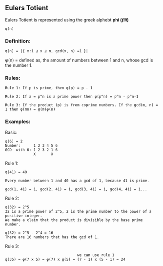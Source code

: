 ## Eulers Totient

Eulers Totient is represented using the greek alphebt **phi (*fiii*)** 

```
φ(n)
```

### Definition:
```
φ(n) = |{ x:1 ≤ x ≤ n, gcd(x, n) =1 }|
```

φ(n) = defined as, the amount of numbers between 1 and n, whose gcd is the number 1.

### Rules:

```
Rule 1: If p is prime, then φ(p) = p - 1

Rule 2: If a = p^n is a prime power then φ(p^n) = p^n - p^n-1

Rule 3: If the product (p) is from coprime numbers. If the gcd(m, n) = 1 then φ(mn) = φ(m)φ(n)
```

### Examples:

Basic:
```
φ(6) = 2
Number:      1 2 3 4 5 6
GCD  with 6: 1 2 3 2 1 6
             X       X
```

Rule 1:
```
φ(41) = 40

Every number between 1 and 40 has a gcd of 1, because 41 is prime.

gcd(1, 41) = 1, gcd(2, 41) = 1, gcd(3, 41) = 1, gcd(4, 41) = 1...
```

Rule 2:
```
φ(32) = 2^5
32 is a prime power of 2^5, 2 is the prime number to the power of a positive integer. 
We make a claim that the product is divisible by the base prime number.

φ(32) = 2^5 - 2^4 = 16
There are 16 numbers that has the gcd of 1.
```

Rule 3:
```
                                 we can use rule 1
φ(35) = φ(7 x 5) = φ(7) x φ(5) = (7 - 1) x (5 - 1) = 24
```
